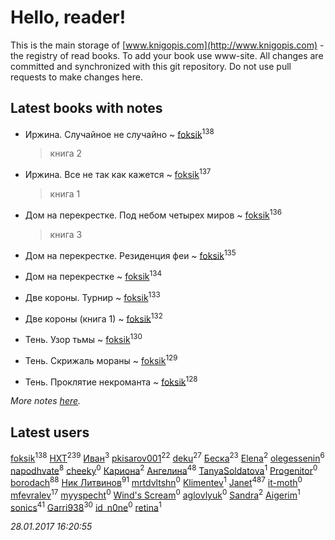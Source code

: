 # Hello, reader!
This is the main storage of [www.knigopis.com](http://www.knigopis.com) - the registry of read books.
To add your book use www-site. All changes are committed and synchronized with this git repository.
Do not use pull requests to make changes here.


## Latest books with notes
* Иржина. Случайное не случайно ~ [foksik](users/173/1734575-vkontakte)<sup>138</sup>
    > книга 2

* Иржина. Все не так как кажется ~ [foksik](users/173/1734575-vkontakte)<sup>137</sup>
    > книга 1

* Дом на перекрестке. Под небом четырех миров ~ [foksik](users/173/1734575-vkontakte)<sup>136</sup>
    > книга 3

* Дом на перекрестке. Резиденция феи ~ [foksik](users/173/1734575-vkontakte)<sup>135</sup>

* Дом на перекрестке ~ [foksik](users/173/1734575-vkontakte)<sup>134</sup>

* Две короны. Турнир ~ [foksik](users/173/1734575-vkontakte)<sup>133</sup>

* Две короны (книга 1) ~ [foksik](users/173/1734575-vkontakte)<sup>132</sup>

* Тень. Узор тьмы ~ [foksik](users/173/1734575-vkontakte)<sup>130</sup>

* Тень. Скрижаль мораны ~ [foksik](users/173/1734575-vkontakte)<sup>129</sup>

* Тень. Проклятие некроманта ~ [foksik](users/173/1734575-vkontakte)<sup>128</sup>


_More notes [here](latest_books_with_notes.md)._


## Latest users
[foksik](users/173/1734575-vkontakte)<sup>138</sup> 
[HXT](users/100/100002563462782-facebook)<sup>239</sup> 
[Иван](users/111/111223381196748176136-google)<sup>3</sup> 
[pkisarov001](users/311/311057796-yandex)<sup>22</sup> 
[deku](users/384/384194935-vkontakte)<sup>27</sup> 
[Беска](users/157/1577468-vkontakte)<sup>23</sup> 
[Elena](users/459/459594264-yandex)<sup>2</sup> 
[olegessenin](users/390/3901448-vkontakte)<sup>6</sup> 
[napodhvate](users/585/585811540906733201-mailru)<sup>8</sup> 
[cheeky](users/100/100000019595884-facebook)<sup>0</sup> 
[Кариона](users/401/401225211-vkontakte)<sup>2</sup> 
[Ангелина](users/837/83788782-vkontakte)<sup>48</sup> 
[TanyaSoldatova](users/140/140832989-vkontakte)<sup>1</sup> 
[Progenitor](users/310/310433527-vkontakte)<sup>0</sup> 
[borodach](users/157/15706320-vkontakte)<sup>88</sup> 
[Ник Литвинов](users/241/241974816-vkontakte)<sup>91</sup> 
[mrtdvltshn](users/291/29152388-vkontakte)<sup>0</sup> 
[Klimentev](users/104/104202610850481913650-google)<sup>1</sup> 
[Janet](users/205/20565064-vkontakte)<sup>487</sup> 
[it-moth](users/100/100001185091151-facebook)<sup>0</sup> 
[mfevralev](users/140/140966150-vkontakte)<sup>17</sup> 
[myyspecht](users/321/3211454-vkontakte)<sup>0</sup> 
[Wind's Scream](users/290/29027836-vkontakte)<sup>0</sup> 
[aglovlyuk](users/815/8156510-vkontakte)<sup>0</sup> 
[Sandra](users/242/242184576223760-facebook)<sup>2</sup> 
[Aigerim](users/157/157708568-vkontakte)<sup>1</sup> 
[sonics](users/588/5880221-vkontakte)<sup>41</sup> 
[Garri938](users/114/114389869162010721507-google)<sup>30</sup> 
[id_n0ne](users/182/18203635-vkontakte)<sup>0</sup> 
[retina](users/390/3900602-vkontakte)<sup>1</sup> 


_28.01.2017 16:20:55_
